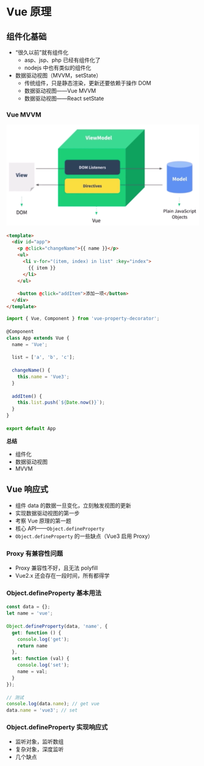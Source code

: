# Vue 原理

## 组件化基础

- “很久以前”就有组件化
  - asp、jsp、php 已经有组件化了
  - nodejs 中也有类似的组件化
- 数据驱动视图（MVVM，setState）
  - 传统组件，只是静态渲染，更新还要依赖于操作 DOM
  - 数据驱动视图——Vue MVVM
  - 数据驱动视图——React setState

### Vue MVVM

![img](./assets/images/figure1.png)

```html
<template>
  <div id="app">
    <p @click="changeName">{{ name }}</p>
    <ul>
      <li v-for="(item, index) in list" :key="index">
        {{ item }}
      </li>
    </ul>

    <button @click="addItem">添加一项</button>
  </div>
</template>
```

```typescript
import { Vue, Component } from 'vue-property-decorator';

@Component
class App extends Vue {
  name = 'Vue';

  list = ['a', 'b', 'c'];

  changeName() {
    this.name = 'Vue3';
  }

  addItem() {
    this.list.push(`${Date.now()}`);
  }
}

export default App
```

**总结**

- 组件化
- 数据驱动视图
- MVVM

## Vue 响应式

- 组件 data 的数据一旦变化，立刻触发视图的更新
- 实现数据驱动视图的第一步
- 考察 Vue 原理的第一题
- 核心 API——`Object.defineProperty`
- `Object.defineProperty` 的一些缺点（Vue3 启用 Proxy）

### Proxy 有兼容性问题

- Proxy 兼容性不好，且无法 polyfill
- Vue2.x 还会存在一段时间，所有都得学

### Object.defineProperty 基本用法

```typescript
const data = {};
let name = 'vue';

Object.defineProperty(data, 'name', {
  get: function () {
    console.log('get');
    return name
  },
  set: function (val) {
    console.log('set');
    name = val;
  }
});

// 测试
console.log(data.name); // get vue
data.name = 'vue3'; // set
```

### Object.defineProperty 实现响应式

- 监听对象，监听数组
- 复杂对象，深度监听
- 几个缺点